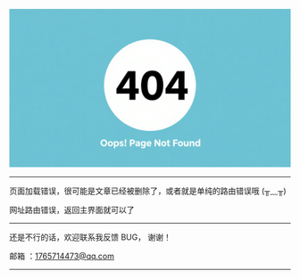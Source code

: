 ![404](./../../public/assets/404.png)

---

页面加载错误，很可能是文章已经被删除了，或者就是单纯的路由错误哦 (╥﹏╥)

网址路由错误，返回主界面就可以了

---

还是不行的话，欢迎联系我反馈 BUG， 谢谢！

邮箱    ：[1765714473@qq.com](mailto:1765714473@qq.com)

---
